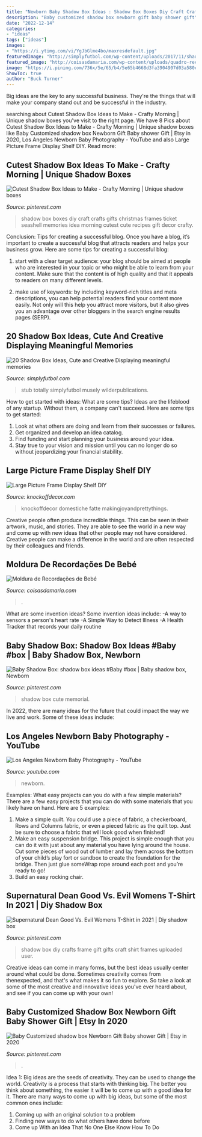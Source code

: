 ```yaml
---
title: "Newborn Baby Shadow Box Ideas : Shadow Box Boxes Diy Craft Crafts Gifts Christmas Frames Ticket Seashell Memories Idea Morning Cutest Cute Recipes Gift Decor Crafty"
description: "Baby customized shadow box newborn gift baby shower gift"
date: "2022-12-14"
categories:
- "ideas"
tags: ["ideas"]
images:
- "https://i.ytimg.com/vi/YgJbGlme4bo/maxresdefault.jpg"
featuredImage: "http://simplyfutbol.com/wp-content/uploads/2017/11/shadow-box-ideas-for-boyfriend.jpg"
featured_image: "http://coisasdamaria.com/wp-content/uploads/quadro-recordaçao-bebe.jpg"
image: "https://i.pinimg.com/736x/5e/65/b4/5e65b4668d3fa3904907d03a580e59c6.jpg"
ShowToc: true
author: "Buck Turner"
---
```



Big ideas are the key to any successful business. They're the things that will make your company stand out and be successful in the industry.

	

		
searching about Cutest Shadow Box Ideas to Make - Crafty Morning | Unique shadow boxes you've visit to the right page. We have 8 Pics about Cutest Shadow Box Ideas to Make - Crafty Morning | Unique shadow boxes like Baby Customized shadow box Newborn Gift Baby shower Gift | Etsy in 2020, Los Angeles Newborn Baby Photography - YouTube and also Large Picture Frame Display Shelf DIY. Read more:
		
    
## Cutest Shadow Box Ideas To Make - Crafty Morning | Unique Shadow Boxes

<img loading=lazy src="https://i.pinimg.com/736x/5e/65/b4/5e65b4668d3fa3904907d03a580e59c6.jpg" onerror="this.onerror=null;this.src='https://tse1.mm.bing.net/th?id=OIP.bNbthykjWiMbeLIWZvR8VAHaJo&amp;pid=15.1';" alt="Cutest Shadow Box Ideas to Make - Crafty Morning | Unique shadow boxes">

_Source: pinterest.com_

>shadow box boxes diy craft crafts gifts christmas frames ticket seashell memories idea morning cutest cute recipes gift decor crafty. 

	

Conclusion: Tips for creating a successful blog.
Once you have a blog, it’s important to create a successful blog that attracts readers and helps your business grow. Here are some tips for creating a successful blog:
1. start with a clear target audience: your blog should be aimed at people who are interested in your topic or who might be able to learn from your content. Make sure that the content is of high quality and that it appeals to readers on many different levels.

2. make use of keywords: by including keyword-rich titles and meta descriptions, you can help potential readers find your content more easily. Not only will this help you attract more visitors, but it also gives you an advantage over other bloggers in the search engine results pages (SERP).


    
## 20 Shadow Box Ideas, Cute And Creative Displaying Meaningful Memories

<img loading=lazy src="http://simplyfutbol.com/wp-content/uploads/2017/11/shadow-box-ideas-for-boyfriend.jpg" onerror="this.onerror=null;this.src='https://tse2.mm.bing.net/th?id=OIP.T13Y5z0nKZszX5PbKRzPHQHaJ2&amp;pid=15.1';" alt="20 Shadow Box Ideas, Cute and Creative Displaying meaningful memories">

_Source: simplyfutbol.com_

>stub totally simplyfutbol musely wilderpublications. 

	

How to get started with ideas: What are some tips?
Ideas are the lifeblood of any startup. Without them, a company can't succeed. Here are some tips to get started:
1. Look at what others are doing and learn from their successes or failures.
2. Get organized and develop an idea catalog. 
3. Find funding and start planning your business around your idea.  
4. Stay true to your vision and mission until you can no longer do so without jeopardizing your financial stability.

    
## Large Picture Frame Display Shelf DIY

<img loading=lazy src="https://knockoffdecor.com/wp-content/uploads/2016/06/restoration-hardware-shadow-box.jpeg" onerror="this.onerror=null;this.src='https://tse4.mm.bing.net/th?id=OIP.NyL7BkkMBUOaydOrs6pi5QHaHO&amp;pid=15.1';" alt="Large Picture Frame Display Shelf DIY">

_Source: knockoffdecor.com_

>knockoffdecor domestiche fatte makingjoyandprettythings. 

	

Creative people often produce incredible things. This can be seen in their artwork, music, and stories. They are able to see the world in a new way and come up with new ideas that other people may not have considered. Creative people can make a difference in the world and are often respected by their colleagues and friends.

    
## Moldura De Recordações De Bebé

<img loading=lazy src="http://coisasdamaria.com/wp-content/uploads/quadro-recordaçao-bebe.jpg" onerror="this.onerror=null;this.src='https://tse2.mm.bing.net/th?id=OIP.gkehmPNNlkZpBNMbCRa0kQHaJ6&amp;pid=15.1';" alt="Moldura de Recordações de Bebé">

_Source: coisasdamaria.com_

>. 

	

What are some invention ideas?
Some invention ideas include:
-A way to sensors a person's heart rate 
-A Simple Way to Detect Illness 
-A Health Tracker that records your daily routine

    
## Baby Shadow Box: Shadow Box Ideas #Baby #box | Baby Shadow Box, Newborn

<img loading=lazy src="https://i.pinimg.com/736x/44/ed/a1/44eda1bf1636a5e4df83c1da43c4b92a.jpg" onerror="this.onerror=null;this.src='https://tse2.mm.bing.net/th?id=OIP.c-UxogNULLlmuFrM0io2SQHaLH&amp;pid=15.1';" alt="Baby Shadow Box: shadow box ideas #Baby #box | Baby shadow box, Newborn">

_Source: pinterest.com_

>shadow box cute memorial. 

	

In 2022, there are many ideas for the future that could impact the way we live and work. Some of these ideas include:

    
## Los Angeles Newborn Baby Photography - YouTube

<img loading=lazy src="https://i.ytimg.com/vi/YgJbGlme4bo/maxresdefault.jpg" onerror="this.onerror=null;this.src='https://tse1.mm.bing.net/th?id=OIP.6f90H6idpf7Y1K4AI_CWKwHaEK&amp;pid=15.1';" alt="Los Angeles Newborn Baby Photography - YouTube">

_Source: youtube.com_

>newborn. 

	

Examples: What easy projects can you do with a few simple materials?
There are a few easy projects that you can do with some materials that you likely have on hand. Here are 5 examples:
1. Make a simple quilt. You could use a piece of fabric, a checkerboard, Rows and Columns fabric, or even a pieced fabric as the quilt top. Just be sure to choose a fabric that will look good when finished! 
2. Make an easy suspension bridge. This project is simple enough that you can do it with just about any material you have lying around the house. Cut some pieces of wood out of lumber and lay them across the bottom of your child’s play fort or sandbox to create the foundation for the bridge. Then just glue someWrap rope around each post and you’re ready to go! 
3. Build an easy rocking chair.

    
## Supernatural Dean Good Vs. Evil Womens T-Shirt In 2021 | Diy Shadow Box

<img loading=lazy src="https://i.pinimg.com/originals/c9/7c/dd/c97cdd91a6b81b34e84a7ff9c2b07dbf.jpg" onerror="this.onerror=null;this.src='https://tse4.mm.bing.net/th?id=OIP.vzgFOnv4Sa5jLHuk0EnW7AHaJ4&amp;pid=15.1';" alt="Supernatural Dean Good Vs. Evil Womens T-Shirt in 2021 | Diy shadow box">

_Source: pinterest.com_

>shadow box diy crafts frame gift gifts craft shirt frames uploaded user. 

	

Creative ideas can come in many forms, but the best ideas usually center around what could be done. Sometimes creativity comes from thenexpected, and that's what makes it so fun to explore. So take a look at some of the most creative and innovative ideas you've ever heard about, and see if you can come up with your own!

    
## Baby Customized Shadow Box Newborn Gift Baby Shower Gift | Etsy In 2020

<img loading=lazy src="https://i.pinimg.com/736x/b0/95/33/b095332bb53092bb3cd39a322798075f.jpg" onerror="this.onerror=null;this.src='https://tse3.mm.bing.net/th?id=OIP.M_hf0EAS6X8b6Tag8QzhDwHaHy&amp;pid=15.1';" alt="Baby Customized shadow box Newborn Gift Baby shower Gift | Etsy in 2020">

_Source: pinterest.com_

>. 

	

Idea 1: Big ideas are the seeds of creativity. They can be used to change the world.
Creativity is a process that starts with thinking big. The better you think about something, the easier it will be to come up with a good idea for it. There are many ways to come up with big ideas, but some of the most common ones include:
1. Coming up with an original solution to a problem
2. Finding new ways to do what others have done before
3. Come up With an Idea That No One Else Know How To Do

